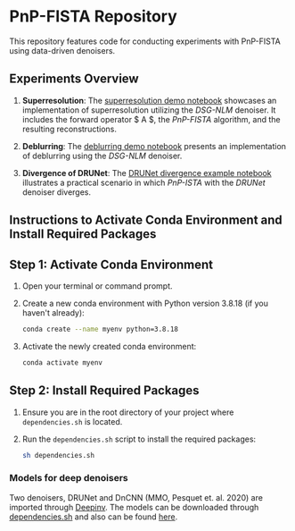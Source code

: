 
# PnP-FISTA Repository

This repository features code for conducting experiments with PnP-FISTA using data-driven denoisers.

## Experiments Overview

1. **Superresolution**: The [superresolution demo notebook](https://github.com/arghyasinha/PnP-FISTA/blob/main/superresolution_demo.ipynb) showcases an implementation of superresolution utilizing the *DSG-NLM* denoiser. It includes the forward operator $ A $, the *PnP-FISTA* algorithm, and the resulting reconstructions.

2. **Deblurring**: The [deblurring demo notebook](https://github.com/arghyasinha/PnP-FISTA/blob/main/deblurring_demo.ipynb) presents an implementation of deblurring using the *DSG-NLM* denoiser.

3. **Divergence of DRUNet**: The [DRUNet divergence example notebook](https://github.com/arghyasinha/PnP-FISTA/blob/main/drunet_divergence_example.ipynb) illustrates a practical scenario in which *PnP-ISTA* with the *DRUNet* denoiser diverges.



## Instructions to Activate Conda Environment and Install Required Packages

## Step 1: Activate Conda Environment

1. Open your terminal or command prompt.

2. Create a new conda environment with Python version 3.8.18 (if you haven't already):

    ```sh
    conda create --name myenv python=3.8.18
    ```

3. Activate the newly created conda environment:

    ```sh
    conda activate myenv
    ```

## Step 2: Install Required Packages

1. Ensure you are in the root directory of your project where `dependencies.sh` is located.

2. Run the `dependencies.sh` script to install the required packages:

    ```sh
    sh dependencies.sh
    ```



### Models for deep denoisers
Two denoisers, DRUNet and DnCNN (MMO, Pesquet et. al. 2020) are imported through [Deepinv](https://deepinv.github.io/deepinv/). The models can be downloaded through [dependencies.sh](https://github.com/arghyasinha/PnP-FISTA/blob/main/dependencies.sh) and also can be found [here](https://deepinv.github.io/deepinv/deepinv.denoisers.html).